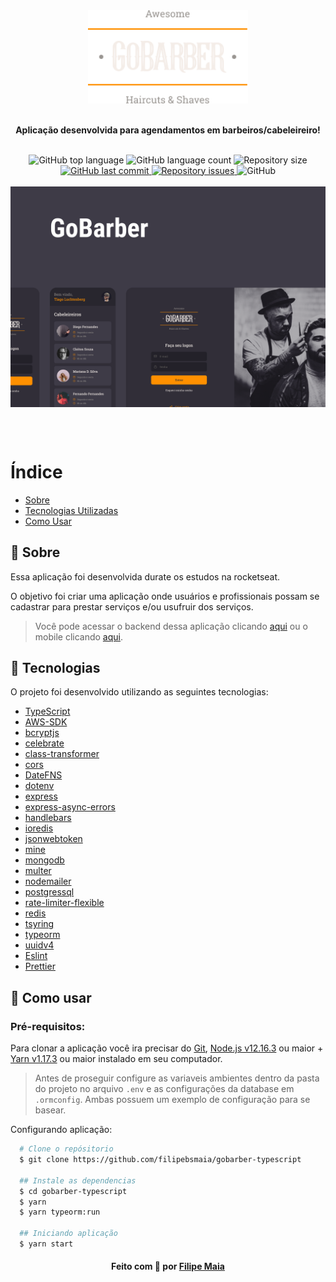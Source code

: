 <div align="center">
  <img src=".github/assets/logo.png" alt="Logo" width="256px" />
  <br/></br>

  <b>
    <p>Aplicação desenvolvida para agendamentos em barbeiros/cabeleireiro!</p>
  </b>

  <br/>

<!--  Shields -->
   <img alt="GitHub top language" src="https://img.shields.io/github/languages/top/filipebsmaia/gobarber-typescript">

  <img alt="GitHub language count" src="https://img.shields.io/github/languages/count/filipebsmaia/gobarber-typescript">

  <img alt="Repository size" src="https://img.shields.io/github/repo-size/filipebsmaia/gobarber-typescript">
  <a href="https://github.com/filipebsmaia/gobarber-typescript/commits/master">
    <img alt="GitHub last commit" src="https://img.shields.io/github/last-commit/filipebsmaia/gobarber-typescript">
  </a>

  <a href="https://github.com/filipebsmaia/gobarber-typescript/issues">
    <img alt="Repository issues" src="https://img.shields.io/github/issues/filipebsmaia/gobarber-typescript">
  </a>

  <img alt="GitHub" src="https://img.shields.io/github/license/filipebsmaia/gobarber-typescript">
<!--  Shields -->

</div>

</br>
<img align="center"src=".github/assets/cape.png" alt="Capa" />

</br></br>

# Índice

- [Sobre](#sobre)
- [Tecnologias Utilizadas](#tecnologias)
- [Como Usar](#como-usar)

<a id="sobre"></a>

## 📖 Sobre

<p>
  Essa aplicação foi desenvolvida durate os estudos na rocketseat.
</p>
<p>
  O objetivo foi criar uma aplicação onde usuários e profissionais possam se cadastrar para prestar serviços e/ou usufruir dos serviços.
</p>

<p>

> Você pode acessar o backend dessa aplicação clicando <a href="https://github.com/filipebsmaia/gobarber-typescript-backend">aqui</a> ou o mobile clicando <a href="https://github.com/filipebsmaia/gobarber-typescript-mobile">aqui</a>.

</p>

<a id="tecnologias"></a>

## 🚀 Tecnologias

O projeto foi desenvolvido utilizando as seguintes tecnologias:

- [TypeScript](https://www.typescriptlang.org/)
- [AWS-SDK](https://aws.amazon.com/pt/sdk-for-node-js/)
- [bcryptjs](https://github.com/kelektiv/node.bcrypt.js/)
- [celebrate](https://github.com/arb/celebrate)
- [class-transformer](https://github.com/typestack/class-transformer)
- [cors](https://github.com/expressjs/cors)
- [DateFNS](https://date-fns.org/)
- [dotenv](dotenv)
- [express](https://github.com/expressjs/express)
- [express-async-errors](https://github.com/davidbanham/express-async-errors)
- [handlebars](https://handlebarsjs.com/)
- [ioredis](https://github.com/luin/ioredis)
- [jsonwebtoken](https://github.com/auth0/node-jsonwebtoken)
- [mine](https://github.com/broofa/mime)
- [mongodb](https://github.com/mongodb/mongo)
- [multer](https://github.com/expressjs/multer)
- [nodemailer](https://github.com/nodemailer/nodemailer)
- [postgressql](https://github.com/postgres/postgres)
- [rate-limiter-flexible](https://github.com/animir/node-rate-limiter-flexible)
- [redis](https://github.com/redis/redis)
- [tsyring](https://github.com/microsoft/tsyringe)
- [typeorm](https://github.com/typeorm/typeorm)
- [uuidv4](https://www.npmjs.com/package/uuidv4)
- [Eslint](https://eslint.org/)
- [Prettier](https://prettier.io/)

<a id="como-usar"></a>

## 🔎 Como usar

### **Pré-requisitos:**

Para clonar a aplicação você ira precisar do [Git](https://git-scm.com), [Node.js v12.16.3](https://nodejs.org/) ou maior + [Yarn v1.17.3](https://yarnpkg.com/) ou maior instalado em seu computador.

> Antes de proseguir configure as variaveis ambientes dentro da pasta do projeto no arquivo `.env` e as configurações da database em `.ormconfig`. Ambas possuem um exemplo de configuração para se basear.

Configurando aplicação:

```sh
  # Clone o repósitorio
  $ git clone https://github.com/filipebsmaia/gobarber-typescript

  ## Instale as dependencias
  $ cd gobarber-typescript
  $ yarn
  $ yarn typeorm:run

  ## Iniciando aplicação
  $ yarn start

```

<div align="center">
<h4>
    Feito com 💜 por <a href="https://www.linkedin.com/in/filipebsmaia/" target="_blank">Filipe Maia</a>
</h4>
</div>
